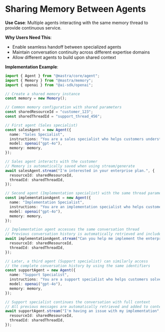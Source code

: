 # Sharing Memory Between Agents

**Use Case**: Multiple agents interacting with the same memory thread to provide continuous service.

**Why Users Need This**:
- Enable seamless handoff between specialized agents
- Maintain conversation continuity across different expertise domains
- Allow different agents to build upon shared context

**Implementation Example**:
```typescript
import { Agent } from "@mastra/core/agent";
import { Memory } from "@mastra/memory";
import { openai } from "@ai-sdk/openai";

// Create a shared memory instance
const memory = new Memory();

// Common memory configuration with shared parameters
const sharedResourceId = "customer_123";
const sharedThreadId = "support_thread_456";

// First agent (Sales specialist)
const salesAgent = new Agent({
  name: "Sales Specialist",
  instructions: "You are a sales specialist who helps customers understand our product offerings. When appropriate, hand off to an implementation specialist.",
  model: openai("gpt-4o"),
  memory: memory,
});

// Sales agent interacts with the customer
// Memory is automatically saved when using stream/generate
await salesAgent.stream("I'm interested in your enterprise plan.", {
  resourceId: sharedResourceId,
  threadId: sharedThreadId,
});

// Second agent (Implementation specialist) with the same thread parameters
const implementationAgent = new Agent({
  name: "Implementation Specialist",
  instructions: "You are an implementation specialist who helps customers set up and configure our products.",
  model: openai("gpt-4o"),
  memory: memory,
});

// Implementation agent accesses the same conversation thread
// Previous conversation history is automatically retrieved and included
await implementationAgent.stream("Can you help me implement the enterprise plan?", {
  resourceId: sharedResourceId,
  threadId: sharedThreadId,
});

// Later, a third agent (Support specialist) can similarly access
// the complete conversation history by using the same identifiers
const supportAgent = new Agent({
  name: "Support Specialist",
  instructions: "You are a support specialist who helps customers solve problems with their implementation.",
  model: openai("gpt-4o"),
  memory: memory,
});

// Support specialist continues the conversation with full context
// All previous messages are automatically retrieved and added to context
await supportAgent.stream("I'm having an issue with my implementation", {
  resourceId: sharedResourceId,
  threadId: sharedThreadId,
});
``` 